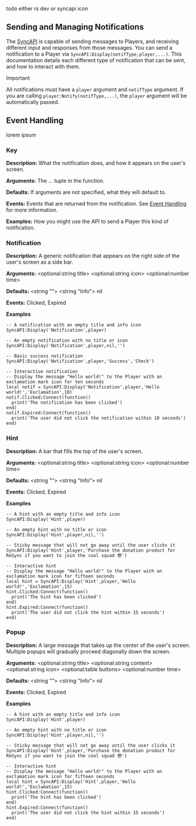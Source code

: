 todo either rs dev or syncapi icon

## Sending and Managing Notifications
The <a href="./SyncAPI.md">SyncAPI</a> is capable of sending messages to Players, and receiving different input and responses from those messages. You can send a notification to a Player via ``SyncAPI:Display(notifType,player,...)``. This documentation details each different type of notification that can be sent, and how to interact with them.

> [!IMPORTANT]  
> All notifications must have a ``player`` argument and ``notifType`` argument. If you are calling ``player:Notify(notifType,...)``, the ``player`` argument will be automatically passed.

## Event Handling
lorem ipsum

### Key

**Description:** What the notification does, and how it appears on the user's screen.

**Arguments:** The ... tuple in the function.

**Defaults:** If arguments are not specified, what they will default to.

**Events:** Events that are returned from the notification. See <a href="./Notifications.md#Event%20Handling">Event Handling</a> for more information.

**Examples:** How you might use the API to send a Player this kind of notification.

### Notification

**Description:** A generic notification that appears on the right side of the user's screen as a side bar.

**Arguments:** \<optional:string title> \<optional:string icon> \<optional:number time>

**Defaults:** \<string ""> \<string "Info"> nil

**Events:** Clicked, Expired

**Examples**

```luau
-- A notification with an empty title and info icon
SyncAPI:Display('Notification',player)

-- An empty notification with no title or icon
SyncAPI:Display('Notification',player,nil,'')

-- Basic success notification
SyncAPI:Display('Notification',player,'Success','Check')

-- Interactive notification
-- Display the message "Hello world!" to the Player with an exclamation mark icon for ten seconds
local notif = SyncAPI:Display('Notification',player,'Hello world!','Exclamation',10)
notif.Clicked:Connect(function()
  print('The notification has been clicked')
end)
notif.Expired:Connect(function()
  print('The user did not click the notification within 10 seconds')
end)
```

### Hint

**Description:** A bar that fills the top of the user's screen.

**Arguments:** \<optional:string title> \<optional:string icon> \<optional:number time>

**Defaults:** \<string ""> \<string "Info"> nil

**Events:** Clicked, Expired

**Examples**

```luau
-- A hint with an empty title and info icon
SyncAPI:Display('Hint',player)

-- An empty hint with no title or icon
SyncAPI:Display('Hint',player,nil,'')

-- Sticky message that will not go away until the user clicks it
SyncAPI:Display('Hint',player,'Purchase the donation product for ReSync if you want to join the cool squad 😎')

-- Interactive hint
-- Display the message "Hello world!" to the Player with an exclamation mark icon for fifteen seconds
local hint = SyncAPI:Display('Hint',player,'Hello world!','Exclamation',15)
hint.Clicked:Connect(function()
  print('The hint has been clicked')
end)
hint.Expired:Connect(function()
  print('The user did not click the hint within 15 seconds')
end)
```

### Popup

**Description:** A large message that takes up the center of the user's screen. Multiple popups will gradually proceed diagonally down the screen.

**Arguments:** \<optional:string title> \<optional:string content> \<optional:string icon> \<optional:table buttons> \<optional:number time>

**Defaults:** \<string ""> \<string "Info"> nil

**Events:** Clicked, Expired

**Examples**

```luau
-- A hint with an empty title and info icon
SyncAPI:Display('Hint',player)

-- An empty hint with no title or icon
SyncAPI:Display('Hint',player,nil,'')

-- Sticky message that will not go away until the user clicks it
SyncAPI:Display('Hint',player,'Purchase the donation product for ReSync if you want to join the cool squad 😎')

-- Interactive hint
-- Display the message "Hello world!" to the Player with an exclamation mark icon for fifteen seconds
local hint = SyncAPI:Display('Hint',player,'Hello world!','Exclamation',15)
hint.Clicked:Connect(function()
  print('The hint has been clicked')
end)
hint.Expired:Connect(function()
  print('The user did not click the hint within 15 seconds')
end)
```
